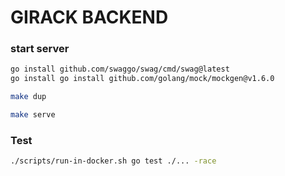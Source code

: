 # GIRACK BACKEND


### start server

```sh
go install github.com/swaggo/swag/cmd/swag@latest
go install go install github.com/golang/mock/mockgen@v1.6.0
```
```sh
make dup
```
```sh
make serve
```

### Test

```sh
./scripts/run-in-docker.sh go test ./... -race
```